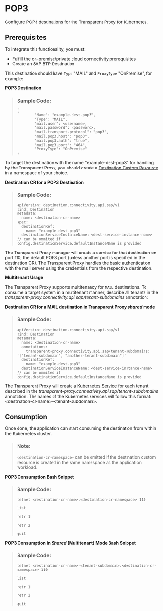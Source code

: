 <!-- loio387e3e46e6394040a97ae8bb56db63fc -->

# POP3

Configure POP3 destinations for the Transparent Proxy for Kubernetes.



<a name="loio387e3e46e6394040a97ae8bb56db63fc__section_tfr_bwv_hcc"/>

## Prerequisites

To integrate this functionality, you must:

-   Fulfill the on-premise/private cloud connectivity prerequisites
-   Create an SAP BTP Destination

This destination should have `Type` "MAIL" and `ProxyType` "OnPremise", for example:

**POP3 Destination**

> ### Sample Code:  
> ```
> {
>         "Name": "example-dest-pop3",
>         "Type": "MAIL",
>         "mail.user": <username>,
>         "mail.password": <password>,
>         "mail.transport.protocol": "pop3",
>         "mail.pop3.host": "pop3",
>         "mail.pop3.auth": "true",
>         "mail.pop3.port": "464",
>         "ProxyType": "OnPremise"
> }
> ```

To target the destination with the name "example-dest-pop3" for handling by the Transparent Proxy, you should create a [Destination Custom Resource](destination-custom-resource-fc7951e.md) in a namespace of your choice.

**Destination CR for a POP3 Destination**

> ### Sample Code:  
> ```
> apiVersion: destination.connectivity.api.sap/v1
> kind: Destination
> metadata:
>   name: <destination-cr-name>
> spec:
>   destinationRef:
>     name: "example-dest-pop3"
>   destinationServiceInstanceName: <dest-service-instance-name> // can be ommited if config.destinationService.defaultInstanceName is provided
> ```

The Transparent Proxy manager will create a service for that destination on port 110, the default POP3 port \(unless another port is specified in the destination CR\). The Transparent Proxy handles the basic authentication with the mail server using the credentials from the respective destination.

**Multitenant Usage** 

The Transparent Proxy supports multitenancy for `MAIL` destinations. To consume a target system in a multitenant manner, describe all tenants in the *transparent-proxy.connectivity.api.sap/tenant-subdomains* annotation:

**Destination CR for a MAIL destination in Transparent Proxy *shared* mode**

> ### Sample Code:  
> ```
> apiVersion: destination.connectivity.api.sap/v1
> kind: Destination
> metadata:
>   name: <destination-cr-name>
>   annotations:
>     transparent-proxy.connectivity.api.sap/tenant-subdomains: '["tenant-subdomain", "another-tenant-subdomain"]'
>   destinationRef:
>     name: "example-dest-pop3"
>   destinationServiceInstanceName: <dest-service-instance-name> // can be ommited if config.destinationService.defaultInstanceName is provided
> ```

The Transparent Proxy will create a [Kubernetes Service](https://kubernetes.io/docs/concepts/services-networking/service/) for each tenant described in the *transparent-proxy.connectivity.api.sap/tenant-subdomains* annotation. The names of the Kubernetes services will follow this format: <destination-cr-name\>-<tenant-subdomain\>.



<a name="loio387e3e46e6394040a97ae8bb56db63fc__section_g4k_bwv_hcc"/>

## Consumption

Once done, the application can start consuming the destination from within the Kubernetes cluster.

> ### Note:  
> `<destination-cr-namespace>` can be omitted if the destination custom resource is created in the same namespace as the application workload.

**POP3 Consumption Bash Snippet**

> ### Sample Code:  
> ```
> telnet <destination-cr-name>.<destination-cr-namespace> 110
>     
> list
>    
> retr 1
>    
> retr 2
>    
> quit
> ```

**POP3 Consumption in *Shared* \(Multitenant\) Mode Bash Snippet**

> ### Sample Code:  
> ```
> telnet <destination-cr-name>-<tenant-subdomain>.<destination-cr-namespace> 110
>     
> list
>    
> retr 1
>    
> retr 2
>    
> quit
> ```

